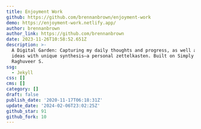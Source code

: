 ```yaml
---
title: Enjoyment Work
github: https://github.com/brennanbrown/enjoyment-work
demo: https://enjoyment-work.netlify.app/
author: brennanbrown
author_link: https://github.com/brennanbrown
date: 2023-11-26T10:58:52.651Z
description: >-
  A Digital Garden: Capturing my daily thoughts and progress, as well as curated
  ideas with unique synthesis—a personal zettelkasten. Built on Simply Jekyll by
  Raghuveer S.
ssg:
  - Jekyll
css: []
cms: []
category: []
draft: false
publish_date: '2020-11-17T06:18:31Z'
update_date: '2024-02-06T23:02:25Z'
github_star: 91
github_fork: 10
---
```

